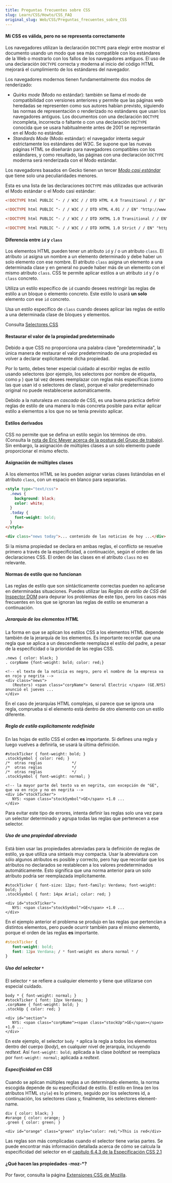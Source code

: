 ```yaml
---
title: Preguntas frecuentes sobre CSS
slug: Learn/CSS/Howto/CSS_FAQ
original_slug: Web/CSS/Preguntas_frecuentes_sobre_CSS
---
```


#### Mi CSS es válida, pero no se representa correctamente

Los navegadores utilizan la declaración `DOCTYPE` para elegir entre mostrar el documento usando un modo que sea más compatible con los estándares de la Web o mostrarlo con los fallos de los navegadores antiguos. El uso de una declaración `DOCTYPE` correcta y moderna al inicio del código HTML mejorará el cumplimiento de los estándares del navegador.

Los navegadores modernos tienen fundamentalmente dos modos de renderizado:

- _Quirks mode_ (Modo no estándar): también se llama el modo de compatibilidad con versiones anteriores y permite que las páginas web heredadas se representen como sus autores habían previsto, siguiendo las normas de representación o renderizado no estándares que usan los navegadores antiguos. Los documentos con una declaración `DOCTYPE` incompleta, incorrecta o faltante o con una declaración `DOCTYPE` conocida que se usara habitualmente antes de 2001 se representarán en el Modo no estándar.
- _Standards Mode_ (Modo estándar): el navegador intenta seguir estrictamente los estándares del W3C. Se supone que las nuevas páginas HTML se diseñarán para navegadores compatibles con los estándares, y como resultado, las páginas con una declaración `DOCTYPE` moderna será renderizada con el Modo estándar.

Los navegadores basados en Gecko tienen un tercer [_Modo casi estándar_](/es/docs/Mozilla/Gecko_Almost_Standards_Mode) que tiene solo una peculiaridades menores.

Esta es una lista de las declaraciones `DOCTYPE` más utilizadas que activarán el Modo estándar o el Modo casi estándar:

```html
<!DOCTYPE html PUBLIC "- / / W3C / / DTD HTML 4.0 Transitional / / EN" "http://www.w3.org/TR/html4/loose.dtd">

<!DOCTYPE html PUBLIC "- / / W3C / / DTD HTML 4.01 / / EN" "http://www.w3.org/TR/html4/strict.dtd">

<!DOCTYPE html PUBLIC "- / / W3C / / DTD XHTML 1.0 Transitional / / EN" "http://www.w3.org/TR/xhtml1/DTD/xhtml1-transitional.dtd">

<!DOCTYPE html PUBLIC "- / / W3C / / DTD XHTML 1.0 Strict / / EN" "http://www.w3.org/TR/xhtml1/DTD/xhtml1-strict.dtd">
```

#### Diferencia entre `id` y `class`

Los elementos HTML pueden tener un atributo `id` y / o un atributo `class`. El atributo `id` asigna un nombre a un elemento determinado y debe haber un solo elemento con ese nombre. El atributo `class` asigna un elemento a una determinada clase y en general no puede haber más de un elemento con el mismo atributo `class`. CSS te permite aplicar estilos a un atributo `id` y / o `class` concreto.

Utiliza un estilo específico de `id` cuando desees restringir las reglas de estilo a un bloque o elemento concreto. Este estilo lo usará **un solo** elemento con ese `id` concreto.

Usa un estilo específico de `class` cuando desees aplicar las reglas de estilo a una determinada clase de bloques y elementos.

Consulta [Selectores CSS](/en/CSS/Getting_Started/Selectors)

#### Restaurar el valor de la propiedad predeterminado

Debido a que CSS no proporciona una palabra clave "predeterminada", la única manera de restaurar el valor predeterminado de una propiedad es volver a declarar explícitamente dicha propiedad.

Por lo tanto, debes tener especial cuidado al escribir reglas de estilo usando selectores (por ejemplo, los selectores por nombre de etiqueta, como `p` ) que tal vez desees reemplazar con reglas más específicas (como las que usan id o selectores de clase), porque el valor predeterminado original no puede restablecerse automáticamente.

Debido a la naturaleza _en cascada_ de CSS, es una buena práctica definir reglas de estilo de una manera lo más concreta posible para evitar aplicar estilo a elementos a los que no se tenía previsto aplicar.

#### Estilos derivados

CSS no permite que se defina un estilo según los términos de otro. (Consulta la [nota de Eric Meyer acerca de la postura del Grupo de trabajo)](http://archivist.incutio.com/viewlist/css-discuss/2685). Sin embargo, la asignación de múltiples clases a un solo elemento puede proporcionar el mismo efecto.

#### Asignación de múltiples clases

A los elementos HTML se les pueden asignar varias clases listándolas en el atributo `class`, con un espacio en blanco para separarlas.

```html
<style type="text/css">
  .news {
    background: black;
    color: white;
  }
  .today {
    font-weight: bold;
  }
</style>

<div class="news today">... contenido de las noticias de hoy ...</div>
```

Si la misma propiedad se declara en ambas reglas, el conflicto se resuelve primero a través de la especificidad, a continuación, según el orden de las declaraciones CSS. El orden de las clases en el atributo `class` no es relevante.

#### Normas de estilo que no funcionan

Las reglas de estilo que son sintácticamente correctas pueden no aplicarse en determinadas situaciones. Puedes utilizar las _Reglas de estilo de CSS_ del [Inspector DOM](/en/DOM_Inspector) para depurar los problemas de este tipo, pero los casos más frecuentes en los que se ignoran las reglas de estilo se enumeran a continuación.

##### Jerarquía de los elementos HTML

La forma en que se aplican los estilos CSS a los elementos HTML depende también de la jerarquía de los elementos. Es importante recordar que una regla que se aplica a un descendiente reemplaza el estilo del padre, a pesar de la especificidad o la prioridad de las reglas CSS.

```
.news { color: black; }
. corpName {font-weight: bold; color: red;}

<!-- el texto de la noticia es negro, pero el nombre de la empresa va en rojo y negrita -->
<div class="news">
   (Reuters) <span class="corpName"> General Electric </span> (GE.NYS) anunció el jueves ...
</div>
```

En el caso de jerarquías HTML complejas, si parece que se ignora una regla, comprueba si el elemento está dentro de otro elemento con un estilo diferente.

##### Regla de estilo explícitamente redefinida

En las hojas de estilo CSS el orden **es** importante. Si defines una regla y luego vuelves a definirla, se usará la última definición.

```
#stockTicker { font-weight: bold; }
.stockSymbol { color: red; }
/*  otras reglas             */
/*  otras reglas             */
/*  otras reglas             */
.stockSymbol { font-weight: normal; }

<!-- la mayor parte del texto va en negrita, con excepción de "GE", que va en rojo y no en negrita -->
<div id="stockTicker">
   NYS: <span class="stockSymbol">GE</span> +1.0 ...
</div>
```

Para evitar este tipo de errores, intenta definir las reglas solo una vez para un selector determinado y agrupa todas las reglas que pertenecen a ese selector.

##### Uso de una propiedad abreviada

Está bien usar las propiedades abreviadas para la definición de reglas de estilo, ya que utiliza una sintaxis muy compacta. Usar la abreviatura con sólo algunos atributos es posible y correcto, pero hay que recordar que los atributos no declarados se restablecen a los valores predeterminados automáticamente. Esto significa que una norma anterior para un solo atributo podría ser reemplazada implícitamente.

```
#stockTicker { font-size: 12px; font-family: Verdana; font-weight: bold; }
.stockSymbol { font: 14px Arial; color: red; }

<div id="stockTicker">
   NYS: <span class="stockSymbol">GE</span> +1.0 ...
</div>
```

En el ejemplo anterior el problema se produjo en las reglas que pertencían a distintos elementos, pero puede ocurrir también para el mismo elemento, porque el orden de las reglas **es** importante.

```css
#stockTicker {
   font-weight: bold;
   font: 12px Verdana; / * font-weight es ahora normal * /
}
```

##### Uso del selector `*`

El selector `*` se refiere a cualquier elemento y tiene que utilizarse con especial cuidado.

```
body * { font-weight: normal; }
#stockTicker { font: 12px Verdana; }
.corpName { font-weight: bold; }
.stockUp { color: red; }

<div id="section">
   NYS: <span class="corpName"><span class="stockUp">GE</span></span> +1.0 ...
</div>
```

En este ejemplo, el selector `body *` aplica la regla a todos los elementos dentro del cuerpo (_body_), en cualquier nivel de jerarquía, incluyendo _redtext._ Así `font-weight: bold;` aplicada a la clase _boldtext_ se reemplaza por `font-weight: normal;` aplicada a _redtext._

##### Especificidad en CSS

Cuando se aplican múltiples reglas a un determinado elemento, la norma escogida depende de su especificidad de estilo. El estilo en línea (en los atributos HTML `style`) es lo primero, seguido por los selectores id, a continuación, los selectores class y, finalmente, los selectores element-name.

```
div { color: black; }
#orange { color: orange; }
.green { color: green; }

<div id="orange" class="green" style="color: red;">This is red</div>
```

Las reglas son más complicadas cuando el selector tiene varias partes. Se puede encontrar más información detallada acerca de cómo se calcula la especificidad del selector en el [capítulo 6.4.3 de la Especificación CSS 2.1](http://www.w3.org/TR/CSS21/cascade.html#specificity)

#### ¿Qué hacen las propiedades -moz-\*?

Por favor, consulta la página [Extensiones CSS de Mozilla](/en/CSS_Reference/Mozilla_Extensions).
